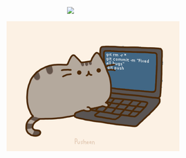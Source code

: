 <p align="center">
  <img src="https://capsule-render.vercel.app/api?text=Hey Everyone!🕹️&animation=fadeIn&type=waving&color=gradient&height=100"/>
</p>
<a href="https://www.instagram.com/caseinn_nitrate/">
<img align="right" alt="GIF" src="https://raw.githubusercontent.com/fate0/fate0/master/artwork/pusheencode.gif" />
